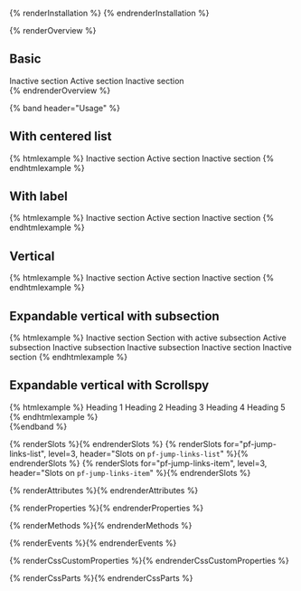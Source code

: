 {% renderInstallation %} {% endrenderInstallation %}

{% renderOverview %}
<section>
  <h2>Basic</h2>
  <pf-jump-links>
    <pf-jump-links-item href="#heading-1">Inactive section</pf-jump-links-item>
    <pf-jump-links-item href="#heading-2" active>Active section</pf-jump-links-item>
    <pf-jump-links-item href="#heading-3">Inactive section</pf-jump-links-item>
  </pf-jump-links>
</section>
{% endrenderOverview %}

{% band header="Usage" %}
  <section>
    <h2>With centered list</h2>
    {% htmlexample %}
    <pf-jump-links centered>
      <pf-jump-links-item href="#heading-1">Inactive section</pf-jump-links-item>
      <pf-jump-links-item href="#heading-2" active>Active section</pf-jump-links-item>
      <pf-jump-links-item href="#heading-3">Inactive section</pf-jump-links-item>
    </pf-jump-links>
    {% endhtmlexample %}
  </section>

  <section>
    <h2>With label</h2>
    {% htmlexample %}
    <pf-jump-links label="Jump to section">
      <pf-jump-links-item href="#heading-1">Inactive section</pf-jump-links-item>
      <pf-jump-links-item href="#heading-2" active>Active section</pf-jump-links-item>
      <pf-jump-links-item href="#heading-3">Inactive section</pf-jump-links-item>
    </pf-jump-links>
    {% endhtmlexample %}
  </section>

  <section>
    <h2>Vertical</h2>
    {% htmlexample %}
    <pf-jump-links vertical>
      <pf-jump-links-item href="#heading-1">Inactive section</pf-jump-links-item>
      <pf-jump-links-item href="#heading-2" active>Active section</pf-jump-links-item>
      <pf-jump-links-item href="#heading-3">Inactive section</pf-jump-links-item>
    </pf-jump-links>
    {% endhtmlexample %}
  </section>

  <section>
    <h2>Expandable vertical with subsection</h2>
    {% htmlexample %}
    <pf-jump-links vertical expandable label="Jump to section">
      <pf-jump-links-item href="#heading-1">Inactive section</pf-jump-links-item>
      <pf-jump-links-item href="#heading-2">
        Section with active subsection
        <pf-jump-links-list slot="subsection">
          <pf-jump-links-item href="#heading-2-1" active>Active subsection</pf-jump-links-item>
          <pf-jump-links-item href="#heading-2-2">Inactive subsection</pf-jump-links-item>
          <pf-jump-links-item href="#heading-2-3">Inactive subsection</pf-jump-links-item>
        </pf-jump-links-list>
      </pf-jump-links-item>
      <pf-jump-links-item href="#heading-3">Inactive section</pf-jump-links-item>
      <pf-jump-links-item href="#heading-4">Inactive section</pf-jump-links-item>
    </pf-jump-links>
    {% endhtmlexample %}
  </section>

  <section>
    <h2>Expandable vertical with Scrollspy</h2>
    {% htmlexample %}
    <pf-jump-links vertical
                    expandable
                    expanded
                    label="Jump to section"
                    scrollable-element="scrollable-element">
      <pf-jump-links-item id="1" href="#heading-1">Heading 1</pf-jump-links-item>
      <pf-jump-links-item id="2" href="#heading-2">Heading 2</pf-jump-links-item>
      <pf-jump-links-item id="3" href="#heading-3">Heading 3</pf-jump-links-item>
      <pf-jump-links-item id="4" href="#heading-4">Heading 4</pf-jump-links-item>
      <pf-jump-links-item id="5" href="#heading-5">Heading 5</pf-jump-links-item>
    </pf-jump-links>
    {% endhtmlexample %}
  </section>
{%endband %}

{% renderSlots %}{% endrenderSlots %}
{% renderSlots for="pf-jump-links-list", level=3, header="Slots on `pf-jump-links-list`" %}{% endrenderSlots %}
{% renderSlots for="pf-jump-links-item", level=3, header="Slots on `pf-jump-links-item`" %}{% endrenderSlots %}

{% renderAttributes %}{% endrenderAttributes %}

{% renderProperties %}{% endrenderProperties %}

{% renderMethods %}{% endrenderMethods %}

{% renderEvents %}{% endrenderEvents %}

{% renderCssCustomProperties %}{% endrenderCssCustomProperties %}

{% renderCssParts %}{% endrenderCssParts %}
